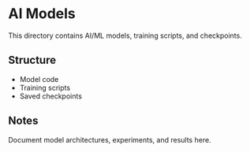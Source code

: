 # AI Models

This directory contains AI/ML models, training scripts, and checkpoints.

## Structure
- Model code
- Training scripts
- Saved checkpoints

## Notes
Document model architectures, experiments, and results here.